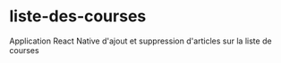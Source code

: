 # liste-des-courses
Application React Native d'ajout et suppression d'articles sur la liste de courses

